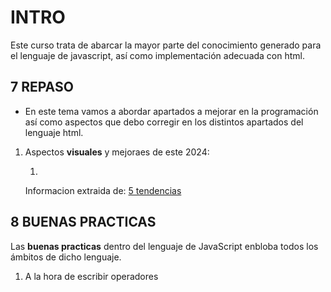 # INTRO #

Este curso trata de abarcar la mayor parte del conocimiento generado para el lenguaje de javascript, así como implementación adecuada con html.

## 7  REPASO ##

- En este tema vamos a abordar apartados a mejorar en la programación
    así como aspectos que debo corregir en los distintos apartados del
    lenguaje html.

1. Aspectos __visuales__ y mejoraes de este 2024:
    
    1. 

    Informacion extraida de:
    [5 tendencias](https://es.linkedin.com/pulse/5-tendencias-en-dise%C3%B1o-web-que-dominar%C3%A1n-el-2024-prepara-joel-benitez-5fb6f)

## 8 BUENAS PRACTICAS ##

Las **buenas practicas** dentro del lenguaje de JavaScript enbloba todos los ámbitos de dicho lenguaje.

1. A la hora de escribir operadores
    